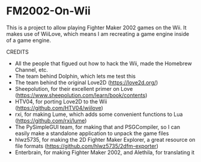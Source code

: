 # FM2002-On-Wii
This is a project to allow playing Fighter Maker 2002 games on the Wii. It makes use of WiiLove, which means I am recreating a game engine inside of a game engine.

CREDITS
- All the people that figued out how to hack the Wii, made the Homebrew Channel, etc.
- The team behind Dolphin, which lets me test this
- The team behind the original Love2D (https://love2d.org/)
- Sheepolution, for their excellent primer on Love (https://www.sheepolution.com/learn/book/contents)
- HTV04, for porting Love2D to the Wii (https://github.com/HTV04/wiilove)
- rxi, for making Lume, which adds some convenient functions to Lua (https://github.com/rxi/lume)
- The PySimpleGUI team, for making that and PSGCompiler, so I can easily make a standalone application to unpack the game files
- hlwz5735, for making the 2D Fighter Maker Explorer, a great resource on file formats (https://github.com/hlwz5735/2dfm-exporter)
- Enterbrain, for making Fighter Maker 2002, and Alethila, for translating it

